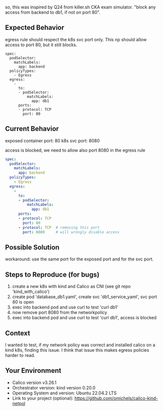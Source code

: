 so, this was inspired by Q24 from killer.sh CKA exam simulator.
"block any access from backend to db1, if not on port 80".


## Expected Behavior
egress rule should respect the k8s svc port only. 
This np should allow access to port 80, but it still blocks.

```
spec:
  podSelector:
    matchLabels:
      app: backend
  policyTypes:
    - Egress                   
  egress:
    -                           
      to:                          
      - podSelector:
          matchLabels:
            app: db1
      ports:                        
      - protocol: TCP
        port: 80
```


## Current Behavior
exposed container port: 80
k8s svc port: 8080

access is blocked, we need to allow also port 8080 in the egress rule
```yaml
spec:
  podSelector:
    matchLabels:
      app: backend
  policyTypes:
    - Egress                   
  egress:
    -                           
      to:                          
      - podSelector:
          matchLabels:
            app: db1
      ports:                        
      - protocol: TCP
        port: 80
      - protocol: TCP  # removing this port 
        port: 8080     # will wrongly disable access
```



## Possible Solution
workaround: use the same port for the exposed port and for the svc port.

## Steps to Reproduce (for bugs)
1. create a new k8s with kind and Calico as CNI (see git repo 'kind_with_calico')
2. create pod 'database_db1.yaml', create svc 'db1_service_yaml', svc port 80 is open
3. exec into backend pod and use curl to test 'curl db1'
4. now remove port 8080 from the networkpolicy
5. exec into backend pod and use curl to test 'curl db1', access is blocked

## Context 
I wanted to test, if my network policy was correct and installed calico on a kind k8s,
finding this issue. I think that issue this makes egress policies harder to read.


## Your Environment
* Calico version v3.26.1
* Orchestrator version: kind version 0.20.0
* Operating System and version: Ubuntu 22.04.2 LTS
* Link to your project (optional): https://github.com/omichels/calico-kind-netpol
